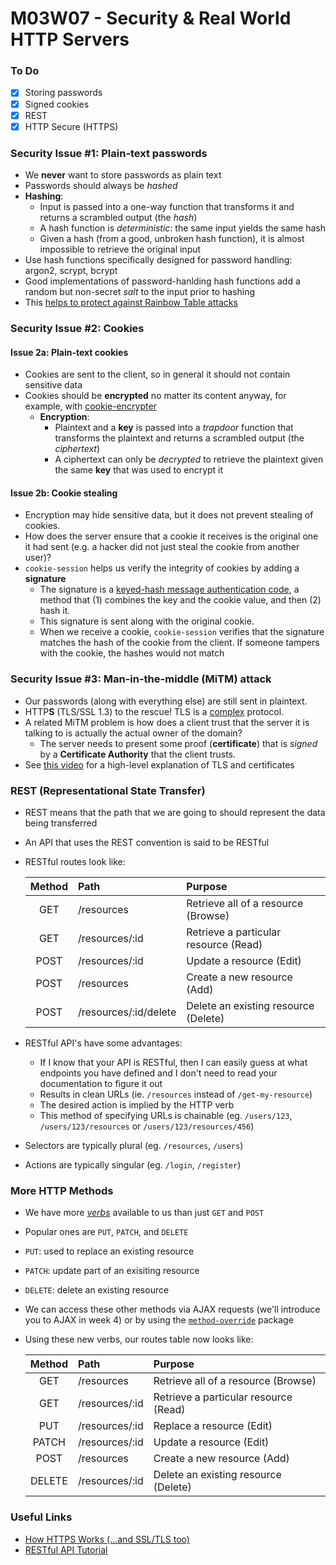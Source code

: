 # M03W07 - Security & Real World HTTP Servers

### To Do
- [x] Storing passwords
- [x] Signed cookies
- [x] REST
- [x] HTTP Secure (HTTPS)

### Security Issue #1: Plain-text passwords
- We **never** want to store passwords as plain text
- Passwords should always be _hashed_
- **Hashing**:
  - Input is passed into a one-way function that transforms it and returns a scrambled output (the _hash_)
  - A hash function is _deterministic_: the same input yields the same hash
  - Given a hash (from a good, unbroken hash function), it is almost impossible to retrieve the
    original input
- Use hash functions specifically designed for password handling: argon2, scrypt, bcrypt
- Good implementations of password-hanlding hash functions add a random but non-secret _salt_ to
  the input prior to hashing
- This [helps to protect against Rainbow Table attacks](https://stackoverflow.com/questions/420843/how-does-password-salt-help-against-a-rainbow-table-attack)

### Security Issue #2: Cookies

#### Issue 2a: Plain-text cookies
- Cookies are sent to the client, so in general it should not contain sensitive data
- Cookies should be **encrypted** no matter its content anyway, for example, with [cookie-encrypter](https://www.npmjs.com/package/cookie-encrypter)
  - **Encryption**:
    - Plaintext and a **key** is passed into a _trapdoor_ function that transforms the plaintext and
      returns a scrambled output (the _ciphertext_)
    - A ciphertext can only be _decrypted_ to retrieve the plaintext given the same **key** that was
      used to encrypt it

#### Issue 2b: Cookie stealing
- Encryption may hide sensitive data, but it does not prevent stealing of cookies.
- How does the server ensure that a cookie it receives is the original one it had sent (e.g. a hacker
  did not just steal the cookie from another user)?
- `cookie-session` helps us verify the integrity of cookies by adding a **signature**
  - The signature is a [keyed-hash message authentication code](https://en.wikipedia.org/wiki/HMAC),
  a method that (1) combines the key and the cookie value, and then (2) hash it.
  - This signature is sent along with the original cookie.
  - When we receive a cookie, `cookie-session` verifies that the signature matches the hash of the cookie
    from the client. If someone tampers with the cookie, the hashes would not match


### Security Issue #3: Man-in-the-middle (MiTM) attack
- Our passwords (along with everything else) are still sent in plaintext.
- HTTP**S** (TLS/SSL 1.3) to the rescue! TLS is a [complex](https://tls13.xargs.org/) protocol.
- A related MiTM problem is how does a client trust that the server it is talking to is actually
  the actual owner of the domain?
    - The server needs to present some proof (**certificate**) that is _signed_ by a
      **Certificate Authority** that the client trusts.
- See [this video](https://www.youtube.com/watch?v=10aVMoalON8) for a high-level explanation of TLS
  and certificates

### REST (Representational State Transfer)

* REST means that the path that we are going to should represent the data being transferred
* An API that uses the REST convention is said to be RESTful
* RESTful routes look like:

  | **Method** | **Path** | **Purpose** |
  |:---:|:---|:---|
  | GET | /resources | Retrieve all of a resource (Browse) |
  | GET | /resources/:id | Retrieve a particular resource (Read) |
  | POST | /resources/:id | Update a resource (Edit) |
  | POST | /resources | Create a new resource (Add) |
  | POST | /resources/:id/delete | Delete an existing resource (Delete) |

* RESTful API's have some advantages:
  * If I know that your API is RESTful, then I can easily guess at what endpoints you have defined and I don't need to read your documentation to figure it out
  * Results in clean URLs (ie. `/resources` instead of `/get-my-resource`)
  * The desired action is implied by the HTTP verb
  * This method of specifying URLs is chainable (eg. `/users/123`, `/users/123/resources` or `/users/123/resources/456`)

* Selectors are typically plural (eg. `/resources`, `/users`)
* Actions are typically singular (eg. `/login`, `/register`)

### More HTTP Methods
- We have more [*verbs*](https://developer.mozilla.org/en-US/docs/Web/HTTP/Methods) available to us than just `GET` and `POST`
- Popular ones are `PUT`, `PATCH`, and `DELETE`
- `PUT`: used to replace an existing resource
- `PATCH`: update part of an exisiting resource
- `DELETE`: delete an existing resource
- We can access these other methods via AJAX requests (we'll introduce you to AJAX in week 4) or by using the [`method-override`](https://www.npmjs.com/package/method-override) package
- Using these new verbs, our routes table now looks like:

  | **Method** | **Path** | **Purpose** |
  |:---:|:---|:---|
  | GET | /resources | Retrieve all of a resource (Browse) |
  | GET | /resources/:id | Retrieve a particular resource (Read) |
  | PUT | /resources/:id | Replace a resource (Edit) |
  | PATCH | /resources/:id | Update a resource (Edit) |
  | POST | /resources | Create a new resource (Add) |
  | DELETE | /resources/:id | Delete an existing resource (Delete) |

### Useful Links
* [How HTTPS Works (...and SSL/TLS too)](https://www.youtube.com/watch?v=10aVMoalON8)
* [RESTful API Tutorial](https://restfulapi.net/)
